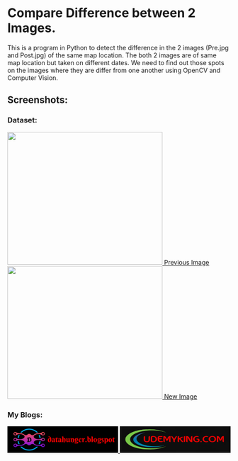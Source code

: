 # Compare Difference between 2 Images.

 This is a program in Python to detect the difference in the 2 images (Pre.jpg and Post.jpg) of the same map location. The both 2 images are of same map location but taken on different dates.
 We need to find out those spots on the images where they are differ from one another using OpenCV and Computer Vision.


## Screenshots:

### Dataset:

<a href="https://github.com/amark720/Data-Science-Projects/tree/master/Computer%20Vision%20and%20OpenCV%20Projects/Compare%202%20Images%20using%20OpenCV%20and%20PIL" target="_blank"><img src="https://github.com/amark720/Data-Science-Projects/blob/master/Computer%20Vision%20and%20OpenCV%20Projects/Compare%202%20Images%20using%20OpenCV%20and%20PIL/Pre.jpg" width=350 height=300 > Previous Image </a> <a href="https://github.com/amark720/Data-Science-Projects/tree/master/Computer%20Vision%20and%20OpenCV%20Projects/Compare%202%20Images%20using%20OpenCV%20and%20PIL" target="_blank"><img src="https://github.com/amark720/Data-Science-Projects/blob/master/Computer%20Vision%20and%20OpenCV%20Projects/Compare%202%20Images%20using%20OpenCV%20and%20PIL/Post.jpg" width=350 height=300 > New Image</a>  

### My Blogs:

<a href="https://datahunger.blogspot.com/" target="_blank"><img src="https://github.com/amark720/Amar-kumar/blob/master/ScreenShots/DataHunger%20Logo.PNG" width=250 height=60 > </a> <a href="https://udemyking.com/" target="_blank"> <img src="https://github.com/amark720/Amar-kumar/blob/master/ScreenShots/UdemyKing%20Logo%20Home.png" width=250 height=60 > </a> 
